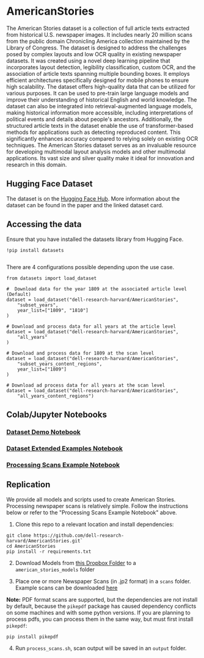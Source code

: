 # AmericanStories
 
 The American Stories dataset is a collection of full article texts extracted from historical U.S. newspaper images. It includes nearly 20 million scans from the public domain Chronicling America collection maintained by the Library of Congress. The dataset is designed to address the challenges posed by complex layouts and low OCR quality in existing newspaper datasets.
 It was created using a novel deep learning pipeline that incorporates layout detection, legibility classification, custom OCR, and the association of article texts spanning multiple bounding boxes. It employs efficient architectures specifically designed for mobile phones to ensure high scalability.
 The dataset offers high-quality data that can be utilized for various purposes. It can be used to pre-train large language models and improve their understanding of historical English and world knowledge. 
 The dataset can also be integrated into retrieval-augmented language models, making historical information more accessible, including interpretations of political events and details about people's ancestors.
 Additionally, the structured article texts in the dataset enable the use of transformer-based methods for applications such as detecting reproduced content. This significantly enhances accuracy compared to relying solely on existing OCR techniques.
 The American Stories dataset serves as an invaluable resource for developing multimodal layout analysis models and other multimodal applications. Its vast size and silver quality make it ideal for innovation and research in this domain.
 
 ## Hugging Face Dataset
The dataset is on the [Hugging Face Hub](https://huggingface.co/datasets/dell-research-harvard/AmericanStories). More information about the dataset can be found in the paper and the linked dataset card. 
 
 ## Accessing the data
 Ensure that you have installed the datasets library from Hugging Face.  
 
```
!pip install datasets
 
```
 
 There are 4 configurations possible depending upon the use case. 
 
```
from datasets import load_dataset

#  Download data for the year 1809 at the associated article level (Default)
dataset = load_dataset("dell-research-harvard/AmericanStories",
    "subset_years",
    year_list=["1809", "1810"]
)

# Download and process data for all years at the article level
dataset = load_dataset("dell-research-harvard/AmericanStories",
    "all_years"
)

# Download and process data for 1809 at the scan level
dataset = load_dataset("dell-research-harvard/AmericanStories",
    "subset_years_content_regions",
    year_list=["1809"]
)

# Download ad process data for all years at the scan level
dataset = load_dataset("dell-research-harvard/AmericanStories",
    "all_years_content_regions")

```

## Colab/Jupyter Notebooks

### [Dataset Demo Notebook](https://colab.research.google.com/drive/1ifzTDNDtfrrTy-i7uaq3CALwIWa7GB9A?ts=648b98bf)

### [Dataset Extended Examples Notebook](https://colab.research.google.com/drive/1S5FfPV1vO0fSJl7NPI48dZxoVSSxbkG_?usp=sharing)

### [Processing Scans Example Notebook](https://colab.research.google.com/drive/1eU4M9HUJ1e4r5jnAaNer1VP-hEA35VIm?usp=sharing)

## Replication

We provide all models and scripts used to create American Stories. Processing newspaper scans is relatively simple. Follow the instructions below or refer to the "Processing Scans Example Notebook" above.  

1. Clone this repo to a relevant location and install dependencies:

```
git clone https://github.com/dell-research-harvard/AmericanStories.git`
cd AmericanStories
pip install -r requirements.txt
```

2. Download Models from [this Dropbox Folder](https://www.dropbox.com/sh/sfaf1nmuji9yhu6/AAAj1UGrPmCWFJUiTSP41ihpa?dl=0) to a `american_stories_models` folder

3. Place one or more Newspaper Scans (in .jp2 format) in a `scans` folder. Example scans can be downloaded [here](https://chroniclingamerica.loc.gov/data/batches/ak_albatross_ver01/data/sn84020657/00279526685/1917010301/)

**Note:** PDF format scans are supported, but the dependencies are not install by default, because the `pikepdf` package has caused dependency conflicts on some machines and with some python versions. If you are planning to process pdfs, you can process them in the same way, but must
first install `pikepdf`:

```
pip install pikepdf
```

4. Run `process_scans.sh`, scan output will be saved in an `output` folder. 



